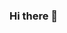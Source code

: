 ### Hi there 👋

<!--
**raulaima/raulaima** is a ✨ _special_ ✨ repository because its `README.md` (this file) appears on your GitHub profile.

Here are some ideas to get you started:

- 🔭 I’m currently working on ...
- 🌱 I’m currently learning ...
- 👯 I’m looking to collaborate on ...
- 🤔 I’m looking for help with ...
- 💬 Ask me about ...
- 📫 How to reach me: mail! raima@uwaterloo.ca
- 😄 Pronouns: ...
- ⚡ Fun fact: 
-->
